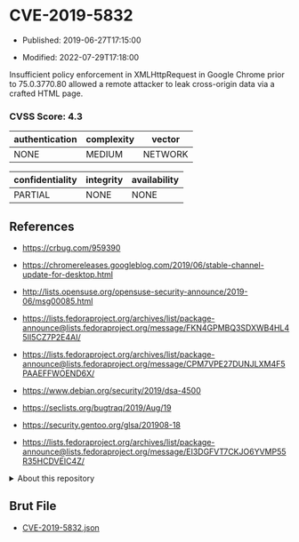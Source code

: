 # CVE-2019-5832

- Published: 2019-06-27T17:15:00

- Modified: 2022-07-29T17:18:00

Insufficient policy enforcement in XMLHttpRequest in Google Chrome prior to 75.0.3770.80 allowed a remote attacker to leak cross-origin data via a crafted HTML page.

### CVSS Score: **4.3**

| authentication | complexity | vector |
| --- | --- | --- |
| NONE | MEDIUM | NETWORK |

| confidentiality | integrity | availability |
| --- | --- | --- |
| PARTIAL | NONE | NONE |

## References

* https://crbug.com/959390

* https://chromereleases.googleblog.com/2019/06/stable-channel-update-for-desktop.html

* http://lists.opensuse.org/opensuse-security-announce/2019-06/msg00085.html

* https://lists.fedoraproject.org/archives/list/package-announce@lists.fedoraproject.org/message/FKN4GPMBQ3SDXWB4HL45II5CZ7P2E4AI/

* https://lists.fedoraproject.org/archives/list/package-announce@lists.fedoraproject.org/message/CPM7VPE27DUNJLXM4F5PAAEFFWOEND6X/

* https://www.debian.org/security/2019/dsa-4500

* https://seclists.org/bugtraq/2019/Aug/19

* https://security.gentoo.org/glsa/201908-18

* https://lists.fedoraproject.org/archives/list/package-announce@lists.fedoraproject.org/message/EI3DGFVT7CKJO6YVMP55R35HCDVEIC4Z/

<details>
<summary>About this repository</summary> 

  This repository is part of the project [Live Hack CVE](https://github.com/Live-Hack-CVE). Main website can be found [www.live-hack.org](https://www.live-hack.org) 
  
  Made by [Sn0wAlice](https://github.com/Sn0wAlice) for the people that care about security and need to have a feed of the latest CVEs. Hope you enjoy it, don't forget to star the repo and follow me on [Twitter](https://twitter.com/Sn0wAlice) and [Github](https://github.com/Sn0wAlice). And that is my [personnal website](https://www.alice-snow.me/)

  - [Home Page](https://github.com/Live-Hack-CVE)
  - [Framework](https://github.com/Live-Hack-CVE/cve-framework)
  - [CVE database](https://github.com/Live-Hack-CVE/full_database)
  - [Changelog](https://github.com/Live-Hack-CVE/Changelog)
</details>

## Brut File

* [CVE-2019-5832.json](https://raw.githubusercontent.com/Live-Hack-CVE/full_database/main/cves/2019/CVE-2019-5832.json)

